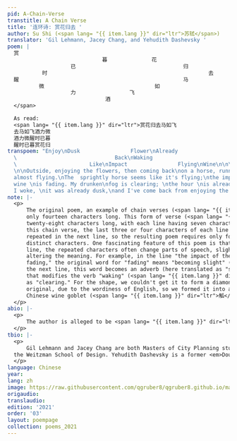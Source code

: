 ```yaml
---
pid: A-Chain-Verse
transtitle: A Chain Verse
title: '连环诗: 赏花归去 '
author: Su Shi (<span lang= "{{ item.lang }}" dir="ltr">苏轼</span>)
translator: 'Gil Lehmann, Jacey Chang, and Yehudith Dashevsky '
poem: |
  赏
                              暮              花
                    已                                  归
           时                                                   去
  醒                                                    马
          微                                   如
                    力                 飞
                               酒
  </span>

  As read:
  <span lang= "{{ item.lang }}" dir="ltr">赏花归去马如飞
  去马如飞酒力微
  酒力微醒时已暮
  醒时已暮赏花归
transpoem: "Enjoy\nDusk                Flower\nAlready                        Come\nTime
  \                               Back\nWaking                                Horse\nSlightly
  \                       Like\nImpact                Flying\nWine\n\n\nA Chain Verse
  \n\nOutside, enjoying the flowers, then coming back\non a horse, running, running,
  almost flying.\nThe  sprightly horse seems like it's flying;\nthe impact of the
  wine \nis fading. My drunken\nfog is clearing; \nthe hour \nis already \nlate.\nWhen\n
  I woke, \nit was already dusk,\nand I've come back from enjoying the flowers. \n"
note: |-
  <p>
      The original poem, an example of chain verses (<span lang= "{{ item.lang }}" dir="ltr">连环诗</span>) in ancient Chinese, is
      only fourteen characters long. This form of verse (<span lang= "{{ item.lang }}" dir="ltr">七言绝句</span>) is often
      twenty-eight characters long, with each line having seven characters. In
      this chain verse, the last three or four characters of each line are
      repeated in the next line, so the resulting poem requires only fourteen
      distinct characters. One fascinating feature of this poem is that in each
      line, the repeated characters often change parts of speech, slightly
      altering the meaning. For example, in the line "the impact of the wine is
      fading," the original word for "fading" means "becoming slight" (<span lang= "{{ item.lang }}" dir="ltr">微</span>), and in
      the next line, this word becomes an adverb (here translated as "slightly")
      that modifies the verb "waking" (<span lang= "{{ item.lang }}" dir="ltr">醒</span>), which we've translated in this context
      as "clearing." For the shape, we couldn't get it to form a diamond as in the
      original, due to the wordiness of English, so we formed it into an ancient
      Chinese wine goblet (<span lang= "{{ item.lang }}" dir="ltr">觚</span>, <em>gu</em>), hoping to convey some of the meaning of the poem through the form.
  </p>
abio: |-
  <p>
      The author is alleged to be <span lang= "{{ item.lang }}" dir="ltr">苏轼</span>(Su shi), but this remains unconfirmed.
  </p>
tbio: |-
  <p>
      Gil Lehmann and Jacey Chang are both Masters of City Planning students in
  the Weitzman School of Design. Yehudith Dashevsky is a former <em>DoubleSpeak</em> editor and currently works in Washington, DC.
  </p>
language: Chinese
year: 
lang: zh
image: https://raw.githubusercontent.com/qgruber8/qgruber8.github.io/main/assets/images/images_21/su_shi.jpg
origaudio: 
translaudio: 
edition: '2021'
order: '03'
layout: poempage
collection: poems_2021
---
```

